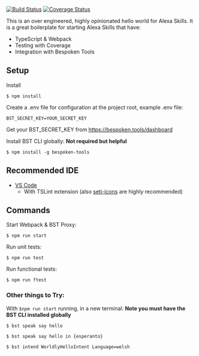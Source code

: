 [![Build Status](https://travis-ci.org/bespoken/alexa-skills-kit-nodejs-lambda-boilerplate.svg?branch=master)](https://travis-ci.org/bespoken/alexa-skills-kit-nodejs-lambda-boilerplate) [![Coverage Status](https://coveralls.io/repos/github/bespoken/alexa-skills-kit-nodejs-lambda-boilerplate/badge.svg?branch=master)](https://coveralls.io/github/bespoken/alexa-skills-kit-nodejs-lambda-boilerplate?branch=master)

This is an over engineered, highly opinionated hello world for Alexa Skills.  It is a great boilerplate for starting Alexa Skills that have:

* TypeScript & Webpack
* Testing with Coverage
* Integration with Bespoken Tools

## Setup

Install
```
$ npm install
```

Create a .env file for configuration at the project root, example .env file:
```
BST_SECRET_KEY=YOUR_SECRET_KEY
```

Get your BST_SECRET_KEY from https://bespoken.tools/dashboard

Install BST CLI globally:
__Not required but helpful__
```
$ npm install -g bespoken-tools
```

## Recommended IDE

* [VS Code](https://code.visualstudio.com/)
  - With TSLint extension (also [seti-icons](https://marketplace.visualstudio.com/items?itemName=qinjia.seti-icons) are highly recommended)

## Commands

Start Webpack & BST Proxy:
```
$ npm run start
```

Run unit tests:
```
$ npm run test
```

Run functional tests:
```
$ npm run ftest
```

### Other things to Try:

With `$npm run start` running, in a new terminal:
__Note you must have the BST CLI installed globally__

```
$ bst speak say hello
```

```
$ bst speak say hello in {esperanto}
```

```
$ bst intend WorldlyHelloIntent Language=welsh
```